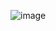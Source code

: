 ![image](https://github.com/Sanober494/OOP_Lab_codes/assets/75628824/088ca872-8ba0-4458-a24b-1b54f534e65f)
